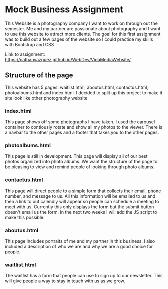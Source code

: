 # Mock Business Assignment

This Website is a photography company I want to work on through out the semester. Me and my partner are passionate about photography and I want to use this website to attract more clients. The goal for this first assignment was to build out a few pages of the website so I could practice my skills with Bootstrap and CSS

Link to assignment: https://nathanvazquez.github.io/WebDev/VidaMediaWebsite/

## Structure of the page

This website has 5 pages: waitlist.html, aboutus.html, contactus.html, photoalbums.html and index.html. I decided to split up this project to make it site look like other photography website

### index.html

This page shows off some photographs I have taken. I used the carousel container to contiously rotate and show all my photos to the viewer. There is a navbar to the other pages and a footer that takes you to the other pages.

### photoalbums.html

This page is still in development. This page will display all of our best photos organized into photo albums. We want the structure of the page to be pleasing to view and remind people of looking through photo albums. 

### contactus.html

This page will direct people to a simple form that collects their email, phone number, and message to us. All this information will be emailed to us and then a link to out calendly will appear so people can schedule a meeting to meet with us. Currently this only displays the form but the submit button doesn't email us the form. In the next two weeks I will add the JS script to make this possible.

### aboutus.html

This page includes portraits of me and my partner in this business. I also included a description of who we are and why we are a good choice for people.

### waitlist.html

The waitlist has a form that people can use to sign up to our newsletter. This will give people a way to stay in touch with us as we grow.